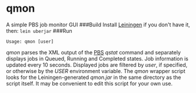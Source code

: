 qmon
====
A simple PBS job monitor GUI
###Build
Install [Leiningen](http://leiningen.org/) if you don't have it, then:
`lein uberjar`
###Run
````
Usage: qmon [user]
````
_qmon_ parses the XML output of the [PBS](http://en.wikipedia.org/wiki/Portable_Batch_System) _qstat_ command and separately displays jobs in Queued, Running and Completed states. Job information is updated every 10 seconds.
Displayed jobs are filtered by _user_, if specified, or otherwise by the _USER_ environment variable. The _qmon_ wrapper script looks for the Leiningen-generated _qmon.jar_ in the same directory as the script itself. It may be convenient to edit this script for your own use.
